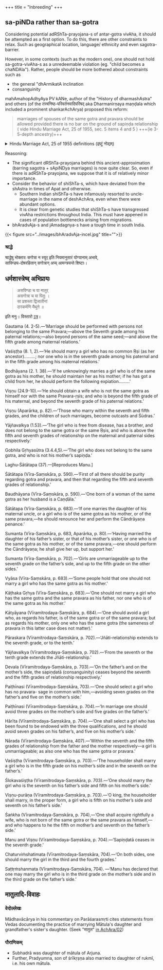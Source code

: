 +++
title = "Inbreeding"
+++

## sa-piNDa rather than sa-gotra 
Considering potential adRShTa-prayojana-s of antar-gotra vivAha, it should be attempted as a first option. To do this, there are other constraints to relax. Such as geographical location, language/ ethnicity and even sagotra-barrier.

However, in some contexts (such as the modern one), one should not hold sa-gotra-vivAha-s as a unredeemable violation (eg. "child becomes a chaNDAla"). Rather, people should be more bothered about constraints such as 

- the general "dhArmikatA inclination 
- consanguinity


mahAmahopAdhyAya PV kANe, author of the "History of dharmashAstra" and others (of the तत्त्वनिष्ठ-परिवर्तनवादिपरिषद् aka Dharmanirṇaya maṇḍala which included a prominent shankarAchArya) proposed this reform: 
  
> marriages of spouses of the same gotra and pravara should be allowed provided there is no bar on the ground of sapiṇḍa relationship ( vide Hindu Marriage Act, 25 of 1955, sec. 5 items 4 and 5 ) +++(ie 3-5-depth ancestry)+++

<details><summary>Hindu Marriage Act, 25 of 1955 definitions (द्रष्टुं नोद्यम्)</summary>

(i) “sapinda relationship” with reference to any person extends as far as the third generation(inclusive) in the line of ascent through the mother, and the fifth (inclusive) in the line of ascent through the father, the line being traced upwards in each case from the person concerned, who is to be counted as the first generation;
(ii) two persons are said to be “sapindas” of each other if one is a lineal ascendant of the other within the limits of sapinda relationship, or if they have a common lineal ascendant who is within the limits of sapinda relationship with reference to each of them;

(g) “degrees of prohibited relationship”-two persons are said to be within the “degrees of prohibited relationship”—  
(i) if one is a lineal ascendant of the other; or  
(ii) if one was the wife or husband of a lineal ascendant or descendant of the other; or  
(iii) if one was the wife of the brother or of the father’s or mother’s brother or of the grandfather’s or grandmother’s brother of the other; or  
(iv) if the two are brother and sister, uncle and niece, aunt and nephew, or children of brother and sister or of two brothers or of two sisters;
</details>


Reasoning: 

- The significant dRShTa-prayojana behind this ancient-approximation (barring sagotra + sApiNDya marriages) is now quite clear. So, even if there is adRShTa-prayojana, we suppose that it is of relatively minor importance.
- Consider the behavior of shiShTa-s, which have deviated from the shAstra in times of Apat and otherwise.  
  - Southern Indian shiShTa-s have infamously resorted to uncle-marriage in the name of deshAchAra, even when there were abundant options.
  - It is clear from genetic studies that shiShTa-s have transgressed vivAha restrictions throughout India. This must have appened in cases of population bottlenecks arising from migrations.
- bhAradvAja-s and jAmadagnya-s have a tough time in south India.





{{< figure src="../images/bhAradvAja-incel.jpg" title="">}}

### श्राद्धे
श्राद्धेषु भोक्तारः सगोत्रा न स्युर् इति नियमानुसारं योग्यानाम् अभावे,  
सापिण्ड्य-दोषरहितान् सगोत्रान् अप्य् आमन्त्रयन्ते शिष्टाः। 

## धर्मशास्त्रेष्व् अभिप्रायः
>  असपिण्डा च या मातुर्  
> असगोत्रा च या पितुः ।  
> सा प्रशस्ता द्विजातीनां  
> दारकर्मणि मैथुने ॥  

इति मनुः। विस्तारो [ऽत्र](https://www.wisdomlib.org/hinduism/book/manusmriti-with-the-commentary-of-medhatithi/d/doc199777.html)।


Gautama (4. 2-5).—‘Marriage should be performed with persons not belonging to the same Pravara;—above the Seventh grade among his paternal relations;—also beyond persons of the same seed;—and above the fifth grade among maternal relations.’


Vaśiṣṭḥa (8. 1, 2).—‘He should marry a girl who has no common Ṛṣi (as her ancestor).........; nor one who is in the seventh grade among his paternal and in the fifth grade among his maternal relations.’


Bodhāyana (2. 1. 38).—‘If he unknowingly marries a girl who is of the same gotra as his mother, he should maintain her as his mother; if he has got a child from her, he should perform the following expiation.........’


Viṣṇu (24.9-10).—‘He should obtain a wife who is not the same gotra as himself nor with the same Pravara-ṛṣis; and who is beyond the fifth grade of his maternal, and beyond the seventh grade of his paternal relations.’


Viṣṇu (Aparārka, p. 82).—‘Those who marry within the seventh and fifth grades, and the children of such marriages, become outcasts and Śūdras.’


Yājñavalkya (1.53).—‘The girl who is free from disease, has a brother, and does not belong to the same gotra or the same Ṛṣis, and who is above the fifth and seventh grades of relationship on the maternal and paternal sides respectively.’


Gobhila Gṛhyasūtra (3.4.4,5).—‘The girl who does not belong to the same gotra, and who is not his mother’s sapiṇḍa.’


Laghu-Śātātapa (37).—[Reproduces Manu.]


Śātātapa (Vīra-Saṃskāra, p. 590).—‘First of all there should be purity regarding gotra and pravara, and then that regarding the fifth and seventh grades of relationship.’


Baudhāyana (Vīra-Saṃskāra, p. 590).—‘One born of a woman of the same gotra as her husband is a Caṇḍāla.’


Śātātapa (Vīra-Saṃskāra, p. 683).—‘If one marries the daughter of his maternal uncle, or a girl who is of the same gotra as his mother, or of the same pravara,—he should renounce her and perform the Cāndrāyaṇa penance.’


Sumanta (Vīra-Saṃskāra, p. 683, Aparārka, p. 80).—‘Having married the daughter of his father’s sister, or that of his mother’s sister, or one who is of the same gotra as his mother, or of the same pravara,—one should perform the Cāndrāyaṇa; he shall give her up, but support her.’


Sumanta (Vīra-Saṃskāra, p. 702).—‘Girls are unmarriageable up to the seventh grade on the father’s side, and up to the fifth grade on the other sides.’


Vyāsa (Vīra-Saṃskāra, p. 683).—‘Some people hold that one should not marry a girl who has the same gotra as his mother.’


Kāṭhaka Gṛhya (Vīra-Saṃskāra, p. 683).—‘One should not marry a girl who has the same gotra and the same pravara as his father, nor one who is of the same gotra as his mother.’


Kātyāyana (Vīramitrodaya-Saṃskāra, p. 684).—‘One should avoid a girl who, as regards his father, is of the same gotra or of the same pravara; but as regards his mother, only one who has the same gotra (the sameness of pravara in this latter case does not matter).’


Pāraskara (Vīramitrodaya-Saṃskāra, p. 702).—‘Jñāti-relationship extends to the seventh grade, or to the tenth.’


Yājñavalkya (Vīramitrodaya-Saṃskāra, p. 702).—‘From the seventh or the tenth grade extends the Jñāti-relationship.’


Devala (Vīramitrodaya-Saṃskāra, p. 703).—‘On the father’s and on the mother’s side, the sapiṇḍatā (consanguinity) ceases beyond the seventh and the fifth grades of relationship respectively.’


Paiṭhīnasi (Vīramitrodaya-Saṃskāra, 703).—‘One should select a girl who has no pravara- sage in common with him,—avoiding seven grades on the father’s and five on the mother’s side.’


Paiṭhīnasi (Vīramitrodaya-Saṃskāra, p. 704).—‘In marriage one should avoid three grades on the mother’s side and five grades on the father’s.’


Hārīta (Vīramitrodaya-Saṃskāra, p. 704).—‘One shall select a girl who has been found to be endowed with the three qualifications, and he should avoid seven grades on his father’s, and five on his mother’s side.’


Nārada (Vīramitrodaya-Saṃskāra, 407).—‘Within the seventh and the fifth grades of relationship from the father and the mother respectively—a girl is unmarriageable; as also one who has the same gotra or pravara.’


Vaśiṣṭha (Vīramitrodaya-Saṃskāra, p. 703).—‘The householder shall marry a girl who is in the fifth grade on his mother’s side and in the seventh on the father’s.’


Ślokavaśiṣṭha (Vīramitrodaya-Saṃskāra, p. 703).—‘One should marry the girl who is the seventh on his father’s side and fifth on his mother’s side.’


Viṣṇu-purāṇa (Vīramitrodaya-Saṃskāra, p. 703).—‘O king, the householder shall marry, in the proper form, a girl who is fifth on his mother’s side and seventh on his father’s side.’


Śaṅkha (Vīramitrodaya-Saṃskāra, p. 704),—‘One shall acquire rightfully a wife, who is not born of the same gotra or the same pravara as himself,—and who happens to he the fifth on mother’s and seventh on the father’s side.’


Manu and Viṣṇu (Vīramitrodaya-Saṃskāra, p. 704).—‘Sapiṇḍatā ceases in the seventh grade.’


Chaturviṁshatimata (Vīramitrodaya-Saṃskāra, 704).—‘On both sides, one should marry the girl in the third and the fourth grades.’


Saṭtṛṁshanmata (Vīramitrodaya-Saṃskāra, 704). —‘Manu has declared that one may marry the girl who is in the third grade on the mother’s side and in the third grade on the father’s side.’

## मातुलादि-विवाहः
### वेदोल्लेखः
Mādhavācārya in his commentary on Parāśarasmṛti cites statements from Vedas documenting the practice of marrying Mātula's daughter and grandfather's sister's daughter. (Seek "मातुल" [in AchAra/02](/kalpAntaram/smRtiH/parAsharaH/mAdhavIyam/01_AchAra-kANDam/02/))

### पौराणिकम्
- Subhadrā was daughter of mātula of Arjuna.
- Further, Pradyumna, son of śrīkṛṣṇa also married to  daughter of rukmī, i.e. his own mātula.
